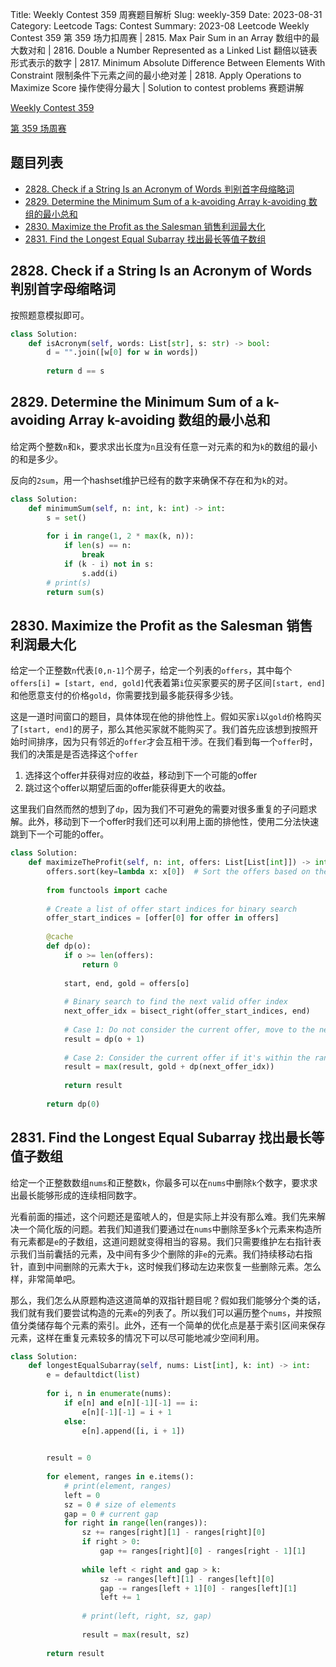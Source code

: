 Title: Weekly Contest 359 周赛题目解析
Slug: weekly-359
Date: 2023-08-31
Category: Leetcode
Tags: Contest
Summary: 2023-08 Leetcode Weekly Contest 359 第 359 场力扣周赛 | 2815. Max Pair Sum in an Array 数组中的最大数对和 | 2816. Double a Number Represented as a Linked List 翻倍以链表形式表示的数字 | 2817. Minimum Absolute Difference Between Elements With Constraint 限制条件下元素之间的最小绝对差 | 2818. Apply Operations to Maximize Score 操作使得分最大 | Solution to contest problems 赛题讲解

[Weekly Contest 359](https://leetcode.com/contest/weekly-contest-359/)

[第 359 场周赛](https://leetcode.cn/contest/weekly-contest-359/)

## 题目列表

- [2828. Check if a String Is an Acronym of Words 判别首字母缩略词](https://leetcode.com/problems/check-if-a-string-is-an-acronym-of-words/)
- [2829. Determine the Minimum Sum of a k-avoiding Array k-avoiding 数组的最小总和](https://leetcode.com/problems/determine-the-minimum-sum-of-a-k-avoiding-array/)
- [2830. Maximize the Profit as the Salesman 销售利润最大化](https://leetcode.com/problems/maximize-the-profit-as-the-salesman/)
- [2831. Find the Longest Equal Subarray 找出最长等值子数组](https://leetcode.com/problems/find-the-longest-equal-subarray/)

## 2828. Check if a String Is an Acronym of Words 判别首字母缩略词

按照题意模拟即可。

```python
class Solution:
    def isAcronym(self, words: List[str], s: str) -> bool:
        d = "".join([w[0] for w in words])
        
        return d == s
```

## 2829. Determine the Minimum Sum of a k-avoiding Array k-avoiding 数组的最小总和

给定两个整数`n`和`k`，要求求出长度为`n`且没有任意一对元素的和为`k`的数组的最小的和是多少。

反向的`2sum`，用一个hashset维护已经有的数字来确保不存在和为`k`的对。

```python
class Solution:
    def minimumSum(self, n: int, k: int) -> int:
        s = set()
        
        for i in range(1, 2 * max(k, n)):
            if len(s) == n:
                break
            if (k - i) not in s:
                s.add(i)
        # print(s)
        return sum(s)
```

## 2830. Maximize the Profit as the Salesman 销售利润最大化

给定一个正整数`n`代表`[0,n-1]`个房子，给定一个列表的`offers`，其中每个`offers[i] = [start, end, gold]`代表着第`i`位买家要买的房子区间`[start, end]`和他愿意支付的价格`gold`，你需要找到最多能获得多少钱。

这是一道时间窗口的题目，具体体现在他的排他性上。假如买家`i`以`gold`价格购买了`[start, end]`的房子，那么其他买家就不能购买了。我们首先应该想到按照开始时间排序，因为只有邻近的`offer`才会互相干涉。在我们看到每一个`offer`时，我们的决策是是否选择这个`offer`

1. 选择这个offer并获得对应的收益，移动到下一个可能的offer
2. 跳过这个offer以期望后面的offer能获得更大的收益。

这里我们自然而然的想到了`dp`，因为我们不可避免的需要对很多重复的子问题求解。此外，移动到下一个offer时我们还可以利用上面的排他性，使用二分法快速跳到下一个可能的offer。

```python
class Solution:
    def maximizeTheProfit(self, n: int, offers: List[List[int]]) -> int:
        offers.sort(key=lambda x: x[0])  # Sort the offers based on the start index
        
        from functools import cache
        
        # Create a list of offer start indices for binary search
        offer_start_indices = [offer[0] for offer in offers]
        
        @cache
        def dp(o):
            if o >= len(offers):
                return 0
            
            start, end, gold = offers[o]
            
            # Binary search to find the next valid offer index
            next_offer_idx = bisect_right(offer_start_indices, end)
            
            # Case 1: Do not consider the current offer, move to the next offer
            result = dp(o + 1)
            
            # Case 2: Consider the current offer if it's within the range of houses
            result = max(result, gold + dp(next_offer_idx))
            
            return result
        
        return dp(0)
```

## 2831. Find the Longest Equal Subarray 找出最长等值子数组

给定一个正整数数组`nums`和正整数`k`，你最多可以在`nums`中删除`k`个数字，要求求出最长能够形成的连续相同数字。

光看前面的描述，这个问题还是蛮唬人的，但是实际上并没有那么难。我们先来解决一个简化版的问题。若我们知道我们要通过在`nums`中删除至多`k`个元素来构造所有元素都是`e`的子数组，这道问题就变得相当的容易。我们只需要维护左右指针表示我们当前囊括的元素，及中间有多少个删除的非`e`的元素。我们持续移动右指针，直到中间删除的元素大于`k`，这时候我们移动左边来恢复一些删除元素。怎么样，非常简单吧。

那么，我们怎么从原题构造这道简单的双指针题目呢？假如我们能够分个类的话，我们就有我们要尝试构造的元素`e`的列表了。所以我们可以遍历整个`nums`，并按照值分类储存每个元素的索引。此外，还有一个简单的优化点是基于索引区间来保存元素，这样在重复元素较多的情况下可以尽可能地减少空间利用。


```python
class Solution:
    def longestEqualSubarray(self, nums: List[int], k: int) -> int:
        e = defaultdict(list)
        
        for i, n in enumerate(nums):
            if e[n] and e[n][-1][-1] == i:
                e[n][-1][-1] = i + 1
            else:
                e[n].append([i, i + 1])

        
        result = 0
        
        for element, ranges in e.items():
            # print(element, ranges)
            left = 0
            sz = 0 # size of elements
            gap = 0 # current gap
            for right in range(len(ranges)):
                sz += ranges[right][1] - ranges[right][0]
                if right > 0:
                    gap += ranges[right][0] - ranges[right - 1][1]
                
                while left < right and gap > k:
                    sz -= ranges[left][1] - ranges[left][0]
                    gap -= ranges[left + 1][0] - ranges[left][1]
                    left += 1
                
                # print(left, right, sz, gap)
                
                result = max(result, sz)
        
        return result
```